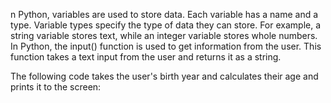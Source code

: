 n Python, variables are used to store data. Each variable has a name and a type. Variable types specify the type of data they can store. For example, a string variable stores text, while an integer variable stores whole numbers.
In Python, the input() function is used to get information from the user. This function takes a text input from the user and returns it as a string.

The following code takes the user's birth year and calculates their age and prints it to the screen:
